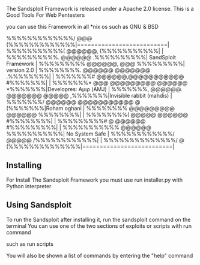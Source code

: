 The Sandsploit Framework is released under a Apache 2.0 license.
This is a Good Tools For Web Pentesters

you can use this Framework in all *nix os such as GNU & BSD

%%%%%%%%%%%%%/          @@@          (%%%%%%%%%%%%%|==========================|
%%%%%%%%%%%(          @@@@@@,          (%%%%%%%%%%%|                          |
%%%%%%%%%%.         @@@@@@              .%%%%%%%%%%| SandSploit Framework     |
%%%%%%%%%         @@@@@@,     @@@         %%%%%%%%%|        version 2.0       |
%%%%%%%%.        @@@@@@     @@@@@@@       .%%%%%%%%|                          |
%%%%%%%#           @@@@@@,@@@@@@@@@@@      #%%%%%%%|                          |
%%%%%%%*    @@@      @@@@@@@@@   @@@@@@    *%%%%%%%|Developres:  Aμιρ (AMJ)   |
%%%%%%%,   @@@@@@.    @@@@@@@      @@@@@   ,%%%%%%%|Invisible rabbit (mahdis) |
%%%%%%%/     @@@@@@ @@@@@@@@@@@      @     (%%%%%%%|Roham oghani              |
%%%%%%%%       @@@@@@@@@   @@@@@@          %%%%%%%%|                          |
%%%%%%%%(        @@@@@      @@@@@@        #%%%%%%%%|                          |
%%%%%%%%%#         @      @@@@@@         #%%%%%%%%%|                          |
%%%%%%%%%%%             @@@@@@          %%%%%%%%%%%|     No System Safe       |
%%%%%%%%%%%%/          @@@@@          /%%%%%%%%%%%%|                          |
%%%%%%%%%%%%%%/          @          (%%%%%%%%%%%%%%|==========================|

Installing
--

For Install The Sandsploit Framework you must use run installer.py with Python interpreter

Using Sandsploit
--
To run the Sandsploit after installing it, run the sandsploit command on the terminal
You can use one of the two sections of exploits or scripts with run command

such as run scripts

You will also be shown a list of commands by entering the "help" command

